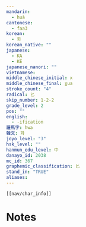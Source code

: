 ```yaml
---
mandarin:
  - huà
cantonese:
  - faa3
korean:
  - 화
korean_native: ""
japanese:
  - KA
  - KE
japanese_nanori: ""
vietnamese:
middle_chinese_initial: x
middle_chinese_final: ɣua
stroke_count: "4"
radical: 匕
skip_number: 1-2-2
grade_level: 2
pos: ""
english:
  - -ification
羅馬字: hwa
韓文: 화
joyo_level: "3"
hsk_level: ""
hanmun_edu_level: 中
danayo_id: 2038
mc_id: 367
graphemic_classification: 匕
stand_in: "TRUE"
aliases:
---
```

```meta-bind-embed
[[nav/char_info]]
```

# Notes
